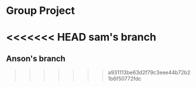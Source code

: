 # Group Project
<<<<<<< HEAD
sam's branch
=======

## Anson's branch
>>>>>>> a931113be63d2f79c3eee44b72b21b6f50772fdc
